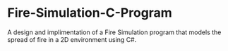# Fire-Simulation-C-Program
A design and implimentation of a Fire Simulation program that models the spread of fire in a 2D environment using C#.
